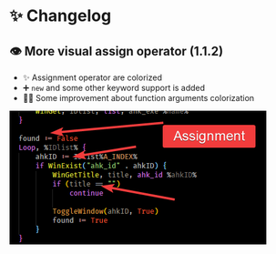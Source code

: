 # ✨ Changelog

## 👁️ More visual assign operator \(1.1.2\)

- ✨ Assignment operator are colorized
- ➕ `new` and some other keyword support is added
- 👨‍🔧 Some improvement about function arguments colorization

![](res/assignment.png)
